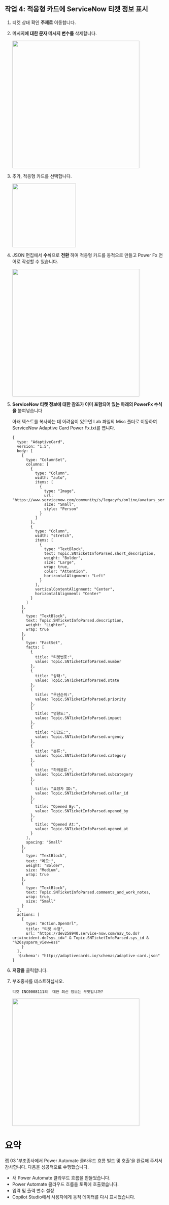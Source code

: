 ## 작업 4: 적응형 카드에 ServiceNow 티켓 정보 표시

1.  티켓 상태 확인 **주제로** 이동합니다.

2.  **메시지에 대한 문자 메시지 변수를** 삭제합니다.

    <img src="./images/image28.png" width="400">

3.  추가, 적응형 카드를 선택합니다.

    <img src="./images/image29.png"  width="200">

4.  JSON 편집에서 **수식**으로 **전환** 하여 적응형 카드를 동적으로 만들고 Power Fx 언어로 작성할 수 있습니다.

    <img src="./images/image30.png"  width="400">

5.  **ServiceNow 티켓 정보에 대한 참조가 이미 포함되어 있는 아래의 PowerFx 수식을** 붙여넣습니다

    아래 텍스트를 복사하는 데 어려움이 있으면 Lab 파일의 Misc 폴더로 이동하여 ServiceNow Adaptive Card Power Fx.txt를 엽니다.

    ```
    {
      type: "AdaptiveCard",
      version: "1.5",
      body: [
        {
          type: "ColumnSet",
          columns: [
            {
              type: "Column",
              width: "auto",
              items: [
                {
                  type: "Image",
                  url: "https://www.servicenow.com/community/s/legacyfs/online/avatars_servicenow/1f66cb9fdb3ee3c0107d5583ca961942.jpg",
                  size: "Small",
                  style: "Person"
                }
              ]
            },
            {
              type: "Column",
              width: "stretch",
              items: [
                {
                  type: "TextBlock",
                  text: Topic.SNTicketInfoParsed.short_description,
                  weight: "Bolder",
                  size: "Large",
                  wrap: true,
                  color: "Attention",
                  horizontalAlignment: "Left"
                }
              ],
              verticalContentAlignment: "Center",
              horizontalAlignment: "Center"
            }
          ]
        },
        {
          type: "TextBlock",
          text: Topic.SNTicketInfoParsed.description,
          weight: "Lighter",
          wrap: true
        },
        {
          type: "FactSet",
          facts: [
            {
              title: "티켓번호:",
              value: Topic.SNTicketInfoParsed.number
            },
            {
              title: "상태:",
              value: Topic.SNTicketInfoParsed.state
            },
            {
              title: "우선순위:",
              value: Topic.SNTicketInfoParsed.priority
            },
            {
              title: "영향도:",
              value: Topic.SNTicketInfoParsed.impact
            },
            {
              title: "긴급도:",
              value: Topic.SNTicketInfoParsed.urgency
            },
            {
              title: "분류:",
              value: Topic.SNTicketInfoParsed.category
            },
            {
              title: "하위분류:",
              value: Topic.SNTicketInfoParsed.subcategory
            },
            {
              title: "요청자 ID:",
              value: Topic.SNTicketInfoParsed.caller_id
            },
            {
              title: "Opened By:",
              value: Topic.SNTicketInfoParsed.opened_by
            },
            {
              title: "Opened At:",
              value: Topic.SNTicketInfoParsed.opened_at
            }
          ],
          spacing: "Small"
        },
        {
          type: "TextBlock",
          text: "메모:",
          weight: "Bolder",
          size: "Medium",
          wrap: true
        },
        {
          type: "TextBlock",
          text: Topic.SNTicketInfoParsed.comments_and_work_notes,
          wrap: true,
          size: "Small"
        }
      ],
      actions: [
        {
          type: "Action.OpenUrl",
          title: "티켓 수정",
          url: "https://dev258940.service-now.com/nav_to.do?uri=incident.do?sys_id=" & Topic.SNTicketInfoParsed.sys_id & "%26sysparm_view=ess"
        }
      ],
      '$schema': "http://adaptivecards.io/schemas/adaptive-card.json"
    }
    
    ```

6.  **저장을** 클릭합니다.


7.  부조종사를 테스트하십시오.

    ```
    티켓 INC0008111의  대한 최신 정보는 무엇입니까?    
    ```
      
    <img src="./images/image31.png" width="400">

# 요약

 랩 03 \'부조종사에서 Power Automate 클라우드 흐름 빌드 및 호출\'을
 완료해 주셔서 감사합니다. 다음을 성공적으로 수행했습니다.

-   새 Power Automate 클라우드 흐름을 만들었습니다.
-   Power Automate 클라우드 흐름을 토픽에 호출했습니다.
-   입력 및 출력 변수 설정
-   Copilot Studio에서 사용자에게 동적 데이터를 다시 표시했습니다.
